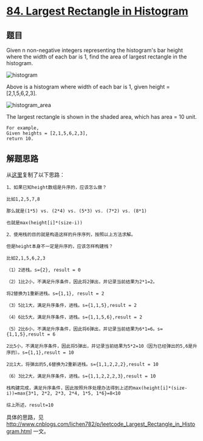 # [84. Largest Rectangle in Histogram](https://leetcode.com/problems/largest-rectangle-in-histogram/)

## 题目

Given n non-negative integers representing the histogram's bar height where the width of each bar is 1, find the area of largest rectangle in the histogram.

![histogram](histogram.png)

Above is a histogram where width of each bar is 1, given height = [2,1,5,6,2,3].

![histogram_area](histogram_area.png)

The largest rectangle is shown in the shaded area, which has area = 10 unit.

```text
For example,
Given heights = [2,1,5,6,2,3],
return 10.
```

## 解题思路

从[这里](http://www.cnblogs.com/ganganloveu/p/4148303.html)复制了以下思路：

```text
1、如果已知height数组是升序的，应该怎么做？

比如1,2,5,7,8

那么就是(1*5) vs. (2*4) vs. (5*3) vs. (7*2) vs. (8*1)

也就是max(height[i]*(size-i))

2、使用栈的目的就是构造这样的升序序列，按照以上方法求解。

但是height本身不一定是升序的，应该怎样构建栈？

比如2,1,5,6,2,3

（1）2进栈。s={2}, result = 0

（2）1比2小，不满足升序条件，因此将2弹出，并记录当前结果为2*1=2。

将2替换为1重新进栈。s={1,1}, result = 2

（3）5比1大，满足升序条件，进栈。s={1,1,5},result = 2

（4）6比5大，满足升序条件，进栈。s={1,1,5,6},result = 2

（5）2比6小，不满足升序条件，因此将6弹出，并记录当前结果为6*1=6。s={1,1,5},result = 6

2比5小，不满足升序条件，因此将5弹出，并记录当前结果为5*2=10（因为已经弹出的5,6是升序的）。s={1,1},result = 10

2比1大，将弹出的5,6替换为2重新进栈。s={1,1,2,2,2},result = 10

（6）3比2大，满足升序条件，进栈。s={1,1,2,2,2,3},result = 10

栈构建完成，满足升序条件，因此按照升序处理办法得到上述的max(height[i]*(size-i))=max{3*1, 2*2, 2*3, 2*4, 1*5, 1*6}=8<10

综上所述，result=10
```

具体的思路，见 http://www.cnblogs.com/lichen782/p/leetcode_Largest_Rectangle_in_Histogram.html 一文。